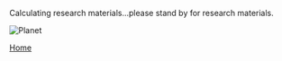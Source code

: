 Calculating research materials...please stand by for research materials. 

![Planet](https://github.com/jluby127/jluby127.github.io/temp.jpg)

[Home](./)
